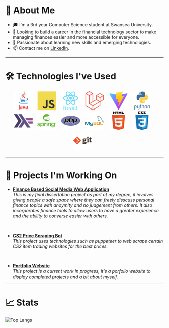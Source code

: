 # 👋 About Me

- 🎓 I’m a 3rd year Computer Science student at Swansea University.  
- 💼 Looking to build a career in the financial technology sector to make managing finances easier and more accessible for everyone.
- 🌱 Passionate about learning new skills and emerging technologies.
- 📫 Contact me on [LinkedIn](https://www.linkedin.com/in/tylerjdickenson).
  
---


# 🛠️ Technologies I've Used

<p align="center" style="margin-bottom: 20px; margin-top: 20px;">
  <!-- Java -->
  <img src="https://github.com/devicons/devicon/blob/master/icons/java/java-original-wordmark.svg" title="Java" alt="Java" width="60" height="60"/>&nbsp;&nbsp;&nbsp;
  <!-- JavaScript -->
  <img src="https://github.com/devicons/devicon/blob/master/icons/javascript/javascript-original.svg" title="JavaScript" alt="JavaScript" width="60" height="60"/>&nbsp;&nbsp;&nbsp;
  <!-- React -->
  <img src="https://github.com/devicons/devicon/blob/master/icons/react/react-original-wordmark.svg" title="React" alt="React" width="60" height="60"/>&nbsp;&nbsp;&nbsp;
  <!-- Laravel -->
  <img src="https://github.com/devicons/devicon/blob/master/icons/laravel/laravel-original.svg" title="Laravel" alt="Laravel" width="60" height="60"/>&nbsp;&nbsp;&nbsp;
  <!-- Vite.js -->
  <img src="https://github.com/devicons/devicon/blob/master/icons/vitejs/vitejs-original.svg" title="Vite.js" alt="Vite.js" width="60" height="60"/>&nbsp;&nbsp;&nbsp;
  <!-- Python -->
  <img src="https://github.com/devicons/devicon/blob/master/icons/python/python-original-wordmark.svg" title="Python" alt="Python" width="60" height="60"/>&nbsp;&nbsp;&nbsp;
  <!-- Haskell -->
  <img src="https://github.com/devicons/devicon/blob/master/icons/haskell/haskell-original.svg" title="Haskell" alt="Haskell" width="60" height="60"/>&nbsp;&nbsp;&nbsp;
  <!-- Spring Boot -->
  <img src="https://github.com/devicons/devicon/blob/master/icons/spring/spring-original-wordmark.svg" title="Spring Boot" alt="Spring Boot" width="60" height="60"/>&nbsp;&nbsp;&nbsp;
  <!-- PHP -->
  <img src="https://github.com/devicons/devicon/blob/master/icons/php/php-original.svg" title="PHP" alt="PHP" width="60" height="60"/>&nbsp;&nbsp;&nbsp;
  <!-- SQL -->
  <img src="https://github.com/devicons/devicon/blob/master/icons/mysql/mysql-original-wordmark.svg" title="SQL" alt="SQL" width="60" height="60"/>&nbsp;&nbsp;&nbsp;
  <!-- HTML -->
  <img src="https://github.com/devicons/devicon/blob/master/icons/html5/html5-original-wordmark.svg" title="HTML" alt="HTML" width="60" height="60"/>&nbsp;&nbsp;&nbsp;
  <!-- CSS -->
  <img src="https://github.com/devicons/devicon/blob/master/icons/css3/css3-original-wordmark.svg" title="CSS" alt="CSS" width="60" height="60"/>&nbsp;&nbsp;&nbsp;
  <!-- Git -->
  <img src="https://github.com/devicons/devicon/blob/master/icons/git/git-original-wordmark.svg" title="Git" alt="Git" width="60" height="60"/>&nbsp;&nbsp;&nbsp;
</p>


---


# 🚀 Projects I'm Working On

- **[Finance Based Social Media Web Application]([https://github.com/yourusername/project1](https://github.com/TylerDickenson/social-finance-app))**  
  _This is my final dissertation project as part of my degree, it involves giving people a safe space where they can freely disscuss personal finance topics with anoymity and no judgement from others.
  It also incorporates finance tools to allow users to have a greater experience and the ability to converse easier with others._

  <br/>
- **[CS2 Price Scraping Bot](https://github.com/TylerDickenson/CS2-Price-Scraper)**  
  _This project uses technologies such as puppeteer to web scrape certain CS2 item trading websites for the best prices._

  <br/>
- **[Portfolio Website](https://github.com/TylerDickenson/TylerDickenson.github.io)**  
  _This project is a current work in progress, it's a porfolio website to display completed projects and a bit about myself._


---


# 📈 Stats

![Top Langs](https://github-readme-stats.vercel.app/api/top-langs/?username=TylerDickenson&layout=donut&theme=dracula)
